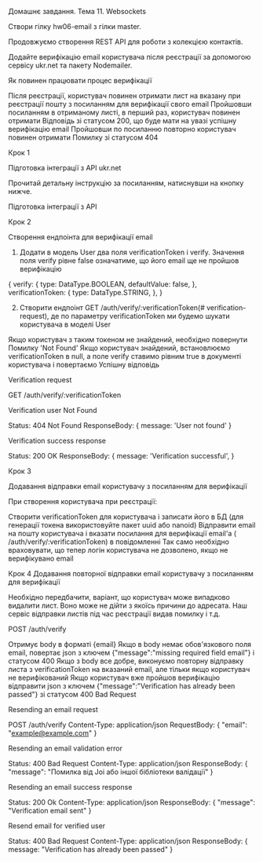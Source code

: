 Домашнє завдання. Тема 11. Websockets

Створи гілку hw06-email з гілки master.

Продовжуємо створення REST API для роботи з колекцією контактів.

Додайте верифікацію email користувача після реєстрації за допомогою сервісу ukr.net та пакету Nodemailer.

Як повинен працювати процес верифікації

Після реєстрації, користувач повинен отримати лист на вказану при реєстрації пошту з посиланням для верифікації свого email
Пройшовши посиланням в отриманому листі, в перший раз, користувач повинен отримати Відповідь зі статусом 200, що буде мати на увазі успішну верифікацію email
Пройшовши по посиланню повторно користувач повинен отримати Помилку зі статусом 404

Крок 1

Підготовка інтеграції з API ukr.net

Прочитай детальну інструкцію за посиланням, натиснувши на кнопку нижче.

Підготовка інтеграції з API

Крок 2

Створення ендпоінта для верифікації email

1. Додати в модель User два поля verificationToken і verify. Значення поля verify рівне false означатиме, що його email ще не пройшов верифікацію

{
verify: {
type: DataType.BOOLEAN,
defaultValue: false,
},
verificationToken: {
type: DataType.STRING,
},
}

2. Створити ендпоінт GET /auth/verify/:verificationToken(# verification-request), де по параметру verificationToken ми будемо шукати користувача в моделі User

Якщо користувач з таким токеном не знайдений, необхідно повернути Помилку 'Not Found'
Якщо користувач знайдений, встановлюємо verificationToken в null, а поле verify ставимо рівним true в документі користувача і повертаємо Успішну відповідь

Verification request

GET /auth/verify/:verificationToken

Verification user Not Found

Status: 404 Not Found
ResponseBody: {
message: 'User not found'
}

Verification success response

Status: 200 OK
ResponseBody: {
message: 'Verification successful',
}

Крок 3

Додавання відправки email користувачу з посиланням для верифікації

При створення користувача при реєстрації:

Створити verificationToken для користувача і записати його в БД (для генерації токена використовуйте пакет uuid або nanoid)
Відправити email на пошту користувача і вказати посилання для верифікації email'а ( /auth/verify/:verificationToken) в повідомленні
Так само необхідно враховувати, що тепер логін користувача не дозволено, якщо не верифікувано email

Крок 4
Додавання повторної відправки email користувачу з посиланням для верифікації

Необхідно передбачити, варіант, що користувач може випадково видалити лист. Воно може не дійти з якоїсь причини до адресата. Наш сервіс відправки листів під час реєстрації видав помилку і т.д.

POST /auth/verify

Отримує body в форматі {email}
Якщо в body немає обов'язкового поля email, повертає json з ключем {"message":"missing required field email"} і статусом 400
Якщо з body все добре, виконуємо повторну відправку листа з verificationToken на вказаний email, але тільки якщо користувач не верифікований
Якщо користувач вже пройшов верифікацію відправити json з ключем {"message":"Verification has already been passed"} зі статусом 400 Bad Request

Resending an email request

POST /auth/verify
Content-Type: application/json
RequestBody: {
"email": "example@example.com"
}

Resending an email validation error

Status: 400 Bad Request
Content-Type: application/json
ResponseBody: {
"message": "Помилка від Joi або іншої бібліотеки валідації"
}

Resending an email success response

Status: 200 Ok
Content-Type: application/json
ResponseBody: {
"message": "Verification email sent"
}

Resend email for verified user

Status: 400 Bad Request
Content-Type: application/json
ResponseBody: {
message: "Verification has already been passed"
}
